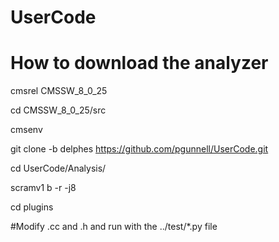 # UserCode
# How to download the analyzer

cmsrel CMSSW_8_0_25

cd CMSSW_8_0_25/src

cmsenv

git clone -b delphes https://github.com/pgunnell/UserCode.git 

cd UserCode/Analysis/

scramv1 b -r -j8

cd plugins

#Modify .cc and .h and run with the ../test/*.py file
